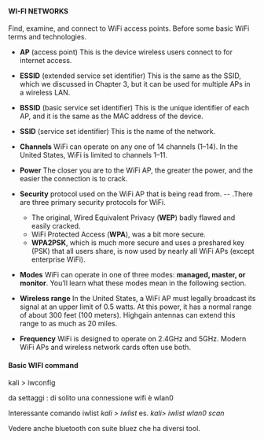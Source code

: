 #### WI-FI NETWORKS
Find, examine, and connect to Wi­Fi access points. 
Before some basic Wi­Fi terms and technologies.
 - **AP** (access point) This is the device wireless users connect to for internet access. 
 - **ESSID** (extended service set identifier) This is the same as the SSID, which we discussed in Chapter 3, but it can be used for multiple APs in a wireless LAN. 
 - **BSSID** (basic service set identifier) This is the unique identifier of each AP, and it is the same as the MAC address of the device. 
 - **SSID** (service set identifier) This is the name of the network. 
 - **Channels** Wi­Fi can operate on any one of 14 channels (1–14). In the United States, Wi­Fi is limited to channels 1–11. 
 - **Power** The closer you are to the Wi­Fi AP, the greater the power, and the easier the connection is to crack. 
 - **Security** protocol used on the Wi­Fi AP that is being read from. 
    -- .There are three primary security protocols for Wi­Fi. 
     - The original, Wired Equivalent Privacy (**WEP**) badly flawed and easily cracked. 
      - Wi­Fi Protected Access (**WPA**), was a bit more secure. 
      -  **WPA2­PSK**, which is much more secure and uses a preshared key (PSK) that all users share, is now used by nearly all Wi­Fi APs (except enterprise Wi­Fi). 

- **Modes** Wi­Fi can operate in one of three modes: **managed, master, or monitor**. You’ll learn what these modes mean in the following section. 
- **Wireless range** In the United States, a Wi­Fi AP must legally broadcast its signal at an upper limit of 0.5 watts. At this power, it has a normal range of about 300 feet (100 meters). High­gain antennas can extend this range to as much as 20 miles. 
- **Frequency** Wi­Fi is designed to operate on 2.4GHz and 5GHz. Modern Wi­Fi APs and wireless network cards often use both.


#### Basic WIFI command

kali > iwconfig

da settaggi : di solito una connessione wifi è wlan0

Interessante comando iwlist
*kali > iwlist <interfaccia> <azione>*
es.
*kali> iwlist wlan0 scan* 

Vedere anche bluetooth con suite bluez che ha diversi tool. 
